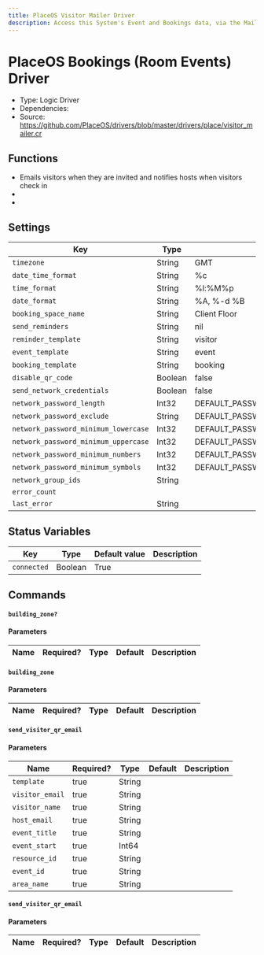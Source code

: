 ```yaml
---
title: PlaceOS Visitor Mailer Driver
description: Access this System's Event and Bookings data, via the Mailer Driver
---
```


# PlaceOS Bookings (Room Events) Driver
* Type: Logic Driver
* Dependencies: 
* Source: https://github.com/PlaceOS/drivers/blob/master/drivers/place/visitor_mailer.cr
## Functions

* Emails visitors when they are invited and notifies hosts when visitors check in
* 
*

## Settings

| Key | Type | Default value | Description |
| --- | --- | --- | --- |
|`timezone`| String | GMT | 
|`date_time_format`| String | %c | 
|`time_format`| String | %l:%M%p | 
|`date_format`| String | %A, %-d %B |
|`booking_space_name`| String | Client Floor | 
|`send_reminders`| String | nil | 
|`reminder_template` | String | visitor | 
|`event_template`| String | event | 
|`booking_template`| String | booking | 
|`disable_qr_code`| Boolean | false
|`send_network_credentials`| Boolean | false
|`network_password_length`| Int32 | DEFAULT_PASSWORD_LENGTH | 
|`network_password_exclude`| String | DEFAULT_PASSWORD_EXCLUDE | 
|`network_password_minimum_lowercase` | Int32  | DEFAULT_PASSWORD_MINIMUM_LOWERCASE | 
|`network_password_minimum_uppercase` | Int32 | DEFAULT_PASSWORD_MINIMUM_UPPERCASE | 
|`network_password_minimum_numbers` | Int32  | DEFAULT_PASSWORD_MINIMUM_NUMBERS | 
|`network_password_minimum_symbols`| Int32 | DEFAULT_PASSWORD_MINIMUM_SYMBOLS | 
|`network_group_ids`| String | 
|`error_count`| | 
|`last_error`| String | 

## Status Variables
| Key | Type | Default value | Description |
| --- | --- | --- | --- |
|`connected`| Boolean | True

## Commands

#### `building_zone?`

#### Parameters
| Name | Required? | Type | Default | Description |
| --- | --- | --- | --- | --- |

#### `building_zone`

#### Parameters
| Name | Required? | Type | Default | Description |
| --- | --- | --- | --- | --- |


#### `send_visitor_qr_email`

#### Parameters
| Name | Required? | Type | Default | Description |
| --- | --- | --- | --- | --- |
|`template`| true | String | 
|`visitor_email`| true | String | 
|`visitor_name`| true | String | 
|`host_email`| true | String
|`event_title`| true | String | 
|`event_start` | true | Int64 | 
|`resource_id` | true | String | 
|`event_id` | true | String
|`area_name`| true | String | 

#### `send_visitor_qr_email`
#### Parameters
| Name | Required? | Type | Default | Description |
| --- | --- | --- | --- | --- |